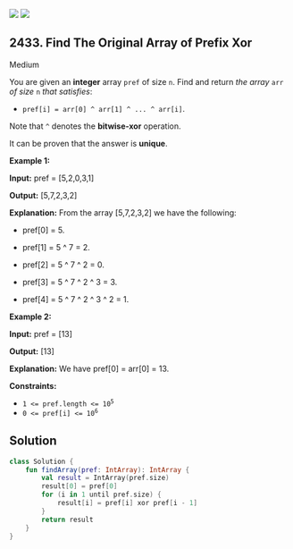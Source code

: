 [![](https://img.shields.io/github/stars/javadev/LeetCode-in-Kotlin?label=Stars&style=flat-square)](https://github.com/javadev/LeetCode-in-Kotlin)
[![](https://img.shields.io/github/forks/javadev/LeetCode-in-Kotlin?label=Fork%20me%20on%20GitHub%20&style=flat-square)](https://github.com/javadev/LeetCode-in-Kotlin/fork)

## 2433\. Find The Original Array of Prefix Xor

Medium

You are given an **integer** array `pref` of size `n`. Find and return _the array_ `arr` _of size_ `n` _that satisfies_:

*   `pref[i] = arr[0] ^ arr[1] ^ ... ^ arr[i]`.

Note that `^` denotes the **bitwise-xor** operation.

It can be proven that the answer is **unique**.

**Example 1:**

**Input:** pref = [5,2,0,3,1]

**Output:** [5,7,2,3,2]

**Explanation:** From the array [5,7,2,3,2] we have the following: 

- pref[0] = 5. 

- pref[1] = 5 ^ 7 = 2. 

- pref[2] = 5 ^ 7 ^ 2 = 0. 

- pref[3] = 5 ^ 7 ^ 2 ^ 3 = 3. 

- pref[4] = 5 ^ 7 ^ 2 ^ 3 ^ 2 = 1.

**Example 2:**

**Input:** pref = [13]

**Output:** [13]

**Explanation:** We have pref[0] = arr[0] = 13.

**Constraints:**

*   <code>1 <= pref.length <= 10<sup>5</sup></code>
*   <code>0 <= pref[i] <= 10<sup>6</sup></code>

## Solution

```kotlin
class Solution {
    fun findArray(pref: IntArray): IntArray {
        val result = IntArray(pref.size)
        result[0] = pref[0]
        for (i in 1 until pref.size) {
            result[i] = pref[i] xor pref[i - 1]
        }
        return result
    }
}
```